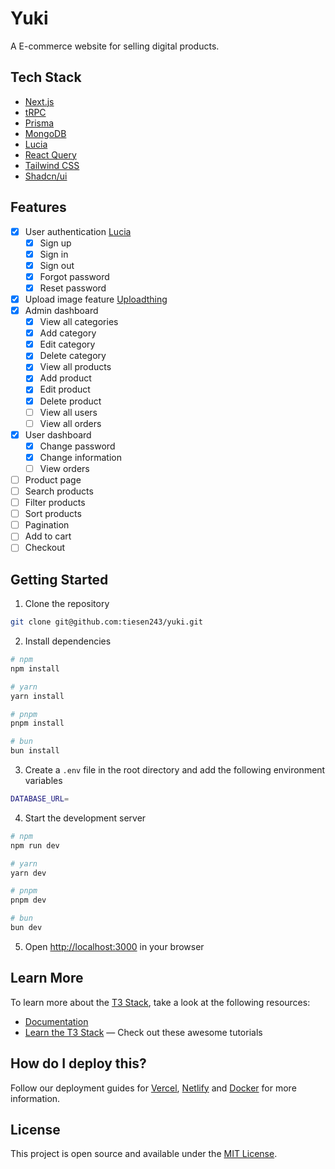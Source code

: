 # Yuki

A E-commerce website for selling digital products.

## Tech Stack

- [Next.js](https://nextjs.org/)
- [tRPC](https://trpc.io/)
- [Prisma](https://www.prisma.io/)
- [MongoDB](https://www.mongodb.com/)
- [Lucia](https://lucia-auth.com/)
- [React Query](https://react-query.tanstack.com/)
- [Tailwind CSS](https://tailwindcss.com/)
- [Shadcn/ui](https://ui.shadcn.com/)

## Features

- [x] User authentication [Lucia](https://lucia-auth.com/)
  - [x] Sign up
  - [x] Sign in
  - [x] Sign out
  - [x] Forgot password
  - [x] Reset password
- [x] Upload image feature [Uploadthing](https://uploadthing.com/)
- [x] Admin dashboard
  - [x] View all categories
  - [x] Add category
  - [x] Edit category
  - [x] Delete category
  - [x] View all products
  - [x] Add product
  - [x] Edit product
  - [x] Delete product
  - [ ] View all users
  - [ ] View all orders
- [x] User dashboard
  - [x] Change password
  - [x] Change information
  - [ ] View orders
- [ ] Product page
- [ ] Search products
- [ ] Filter products
- [ ] Sort products
- [ ] Pagination
- [ ] Add to cart
- [ ] Checkout

## Getting Started

1. Clone the repository

```bash
git clone git@github.com:tiesen243/yuki.git
```

2. Install dependencies

```bash
# npm
npm install

# yarn
yarn install

# pnpm
pnpm install

# bun
bun install
```

3. Create a `.env` file in the root directory and add the following environment variables

```bash
DATABASE_URL=
```

4. Start the development server

```bash
# npm
npm run dev

# yarn
yarn dev

# pnpm
pnpm dev

# bun
bun dev
```

5. Open [http://localhost:3000](http://localhost:3000) in your browser

## Learn More

To learn more about the [T3 Stack](https://create.t3.gg/), take a look at the following resources:

- [Documentation](https://create.t3.gg/)
- [Learn the T3 Stack](https://create.t3.gg/en/faq#what-learning-resources-are-currently-available) — Check out these awesome tutorials

## How do I deploy this?

Follow our deployment guides for [Vercel](https://create.t3.gg/en/deployment/vercel), [Netlify](https://create.t3.gg/en/deployment/netlify) and [Docker](https://create.t3.gg/en/deployment/docker) for more information.

## License

This project is open source and available under the [MIT License](LICENSE).
